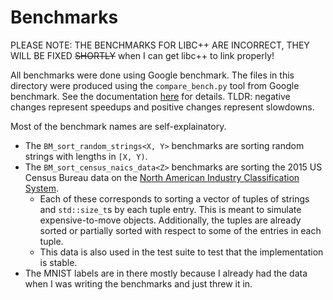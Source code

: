 # Benchmarks
PLEASE NOTE: THE BENCHMARKS FOR LIBC++ ARE INCORRECT, THEY WILL BE FIXED ~~SHORTLY~~ when I can get libc++ to link properly!

All benchmarks were done using Google benchmark.  The files in this directory were produced using the `compare_bench.py` tool from Google benchmark.  See the documentation [here](https://github.com/google/benchmark/blob/master/docs/tools.md) for details.  TLDR: negative changes represent speedups and positive changes represent slowdowns.

Most of the benchmark names are self-explainatory.
* The `BM_sort_random_strings<X, Y>` benchmarks are sorting random strings with lengths in `[X, Y)`.
* The `BM_sort_census_naics_data<Z>` benchmarks are sorting the 2015 US Census Bureau data on the [North American Industry Classification System](https://www.census.gov/eos/www/naics/).
    * Each of these corresponds to sorting a vector of tuples of strings and `std::size_t`s by each tuple entry. This is meant to simulate expensive-to-move objects.  Additionally, the tuples are already sorted or partially sorted with respect to some of the entries in each tuple. 
    * This data is also used in the test suite to test that the implementation is stable.
* The MNIST labels are in there mostly because I already had the data when I was writing the benchmarks and just threw it in.
